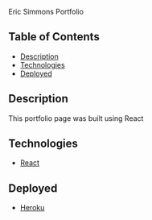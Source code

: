Eric Simmons Portfolio
## Table of Contents
  * [Description](#description)
  * [Technologies](#technologies)
  * [Deployed](#deployed)

## Description
This portfolio page was built using React

## Technologies
* [React](https://reactjs.org/)

## Deployed
* [Heroku](https://limitless-savannah-77883.herokuapp.com/)
